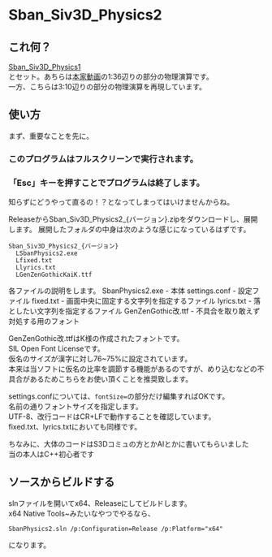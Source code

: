 # Sban_Siv3D_Physics2  
  
## これ何？  
[Sban_Siv3D_Physics1](https://github.com/0x-sinsu/Sban_Siv3D_Physics1)  
とセット。あちらは[本家動画](https://www.youtube.com/watch?v=7CUpc5K1li4)の1:36辺りの部分の物理演算です。  
一方、こちらは3:10辺りの部分の物理演算を再現しています。  
  
## 使い方  
まず、重要なことを先に。  

### このプログラムはフルスクリーンで実行されます。  
### 「Esc」キーを押すことでプログラムは終了します。  

知らずにどうやって直るの！？となってしまってはいけませんからね。  



ReleaseからSban_Siv3D_Physics2_{バージョン}.zipをダウンロードし、展開します。
展開したフォルダの中身は次のような感じになっているはずです。  
  
```
Sban_Siv3D_Physics2_{バージョン}
  LSbanPhysics2.exe
  Lfixed.txt
  Llyrics.txt
  LGenZenGothicKaiK.ttf
```

各ファイルの説明をします。
  SbanPhysics2.exe - 本体
  settings.conf - 設定ファイル
  fixed.txt - 画面中央に固定する文字列を指定するファイル
  lyrics.txt - 落としたい文字列を指定するファイル
  GenZenGothic改.ttf - 不具合を取り敢えず対処する用のフォント
  
GenZenGothic改.ttfはK様の作成されたフォントです。  
SIL Open Font Licenseです。  
仮名のサイズが漢字に対し76~75%に設定されています。  
本来は当ソフトに仮名の比率を調節する機能があるのですが、めり込むなどの不具合があるためこちらをお使い頂くことを推奨致します。  

settings.confについては、`fontSize=`の部分だけ編集すればOKです。  
名前の通りフォントサイズを指定します。  
UTF-8、改行コードはCR+LFで動作することを確認しています。  
fixed.txt、lyrics.txtにおいても同様です。


ちなみに、大体のコードはS3Dコミュの方とかAIとかに書いてもらいました  
当の本人はC++初心者です  
  
  
## ソースからビルドする  
slnファイルを開いてx64、Releaseにしてビルドします。  
x64 Native Tools~みたいなやつでやるなら、
```
SbanPhysics2.sln /p:Configuration=Release /p:Platform="x64"
```
になります。
